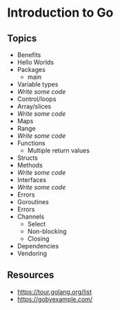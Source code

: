 # Introduction to Go

## Topics

* Benefits
* Hello Worlds
* Packages
  * main
* Variable types
* *Write some code*
* Control/loops
* Array/slices
* *Write some code*
* Maps
* Range
* *Write some code*
* Functions
  * Multiple return values
* Structs
* Methods
* *Write some code*
* Interfaces
* *Write some code*
* Errors
* Goroutines
* Errors
* Channels
  * Select
  * Non-blocking
  * Closing
* Dependencies
* Vendoring

## Resources

* https://tour.golang.org/list
* https://gobyexample.com/

